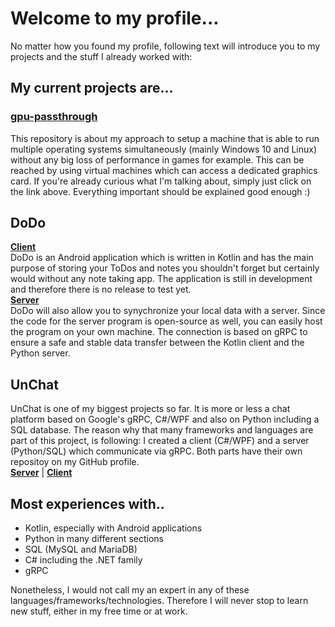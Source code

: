 # Welcome to my profile...
No matter how you found my profile, following text will introduce you to my projects and the stuff I already worked with:

## My current projects are...
### [gpu-passthrough](https://github.com/MapManagement/gpu-passthrough)
This repository is about my approach to setup a machine that is able to run multiple operating systems simultaneously (mainly Windows 10 and Linux) without any
big loss of performance in games for example. This can be reached by using virtual machines which can access a dedicated graphics card. If you're already curious
what I'm talking about, simply just click on the link above. Everything important should be explained good enough :)

## DoDo
**[Client](https://github.com/MapManagement/DoDo)**  
DoDo is an Android application which is written in Kotlin and has the main purpose of storing your ToDos and notes you shouldn't forget but certainly would without any
note taking app. The application is still in development and therefore there is no release to test yet.  
**[Server](https://github.com/MapManagement/DoDo-Server)**  
DoDo will also allow you to synychronize your local data with a server. Since the code for the server program is open-source as well, you can easily host the program on
your own machine. The connection is based on gRPC to ensure a safe and stable data transfer between the Kotlin client and the Python server.

## UnChat
UnChat is one of my biggest projects so far. It is more or less a chat platform based on Google's gRPC, C#/WPF and also on Python including a SQL database. The
reason why that many frameworks and languages are part of this project, is following: I created a client (C#/WPF) and a server (Python/SQL) which communicate via gRPC.
Both parts have their own repositoy on my GitHub profile.  
**[Server](https://github.com/MapManagement/un-chat)** | **[Client](https://github.com/MapManagement/un-chat-client)**

## Most experiences with..
- Kotlin, especially with Android applications
- Python in many different sections
- SQL (MySQL and MariaDB)
- C# including the .NET family
- gRPC  

Nonetheless, I would not call my an expert in any of these languages/frameworks/technologies. Therefore I will never stop to learn new stuff, either in my free time or
at work.
